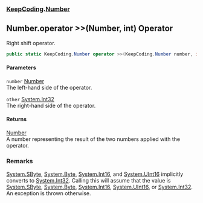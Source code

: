 ### [KeepCoding](KeepCoding.md 'KeepCoding').[Number](KeepCoding_Number.md 'KeepCoding.Number')
## Number.operator &gt;&gt;(Number, int) Operator
Right shift operator.  
```csharp
public static KeepCoding.Number operator >>(KeepCoding.Number number, int other);
```
#### Parameters
<a name='KeepCoding_Number_op_RightShift(KeepCoding_Number_int)_number'></a>
`number` [Number](KeepCoding_Number.md 'KeepCoding.Number')  
The left-hand side of the operator.
  
<a name='KeepCoding_Number_op_RightShift(KeepCoding_Number_int)_other'></a>
`other` [System.Int32](https://docs.microsoft.com/en-us/dotnet/api/System.Int32 'System.Int32')  
The right-hand side of the operator.
  
#### Returns
[Number](KeepCoding_Number.md 'KeepCoding.Number')  
A number representing the result of the two numbers applied with the operator.
### Remarks
[System.SByte](https://docs.microsoft.com/en-us/dotnet/api/System.SByte 'System.SByte'), [System.Byte](https://docs.microsoft.com/en-us/dotnet/api/System.Byte 'System.Byte'), [System.Int16](https://docs.microsoft.com/en-us/dotnet/api/System.Int16 'System.Int16'), and [System.UInt16](https://docs.microsoft.com/en-us/dotnet/api/System.UInt16 'System.UInt16') implicitly converts to [System.Int32](https://docs.microsoft.com/en-us/dotnet/api/System.Int32 'System.Int32'). Calling this will assume that the value is [System.SByte](https://docs.microsoft.com/en-us/dotnet/api/System.SByte 'System.SByte'), [System.Byte](https://docs.microsoft.com/en-us/dotnet/api/System.Byte 'System.Byte'), [System.Int16](https://docs.microsoft.com/en-us/dotnet/api/System.Int16 'System.Int16'), [System.UInt16](https://docs.microsoft.com/en-us/dotnet/api/System.UInt16 'System.UInt16'), or [System.Int32](https://docs.microsoft.com/en-us/dotnet/api/System.Int32 'System.Int32'). An exception is thrown otherwise.  
            
